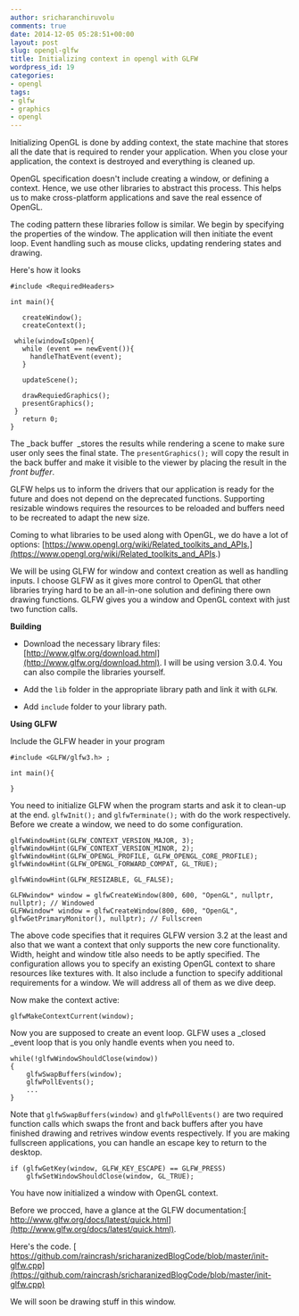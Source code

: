 ```yaml
---
author: sricharanchiruvolu
comments: true
date: 2014-12-05 05:28:51+00:00
layout: post
slug: opengl-glfw
title: Initializing context in opengl with GLFW
wordpress_id: 19
categories:
- opengl
tags:
- glfw
- graphics
- opengl
---
```


Initializing OpenGL is done by adding context, the state machine that stores all the date that is required to render your application. When you close your application, the context is destroyed and everything is cleaned up.

OpenGL specification doesn't include creating a window, or defining a context. Hence, we use other libraries to abstract this process. This helps us to make cross-platform applications and save the real essence of OpenGL.

The coding pattern these libraries follow is similar. We begin by specifying the properties of the window. The application will then initiate the event loop. Event handling such as mouse clicks, updating rendering states and drawing.

Here's how it looks

    
    #include <RequiredHeaders>
    
    int main(){
    
       createWindow();
       createContext();
    
     while(windowIsOpen){
       while (event == newEvent()){
         handleThatEvent(event);
       }
    
       updateScene();
    
       drawRequiedGraphics();
       presentGraphics();
     }
       return 0;
    }
    


The _back buffer  _stores the results while rendering a scene to make sure user only sees the final state. The `presentGraphics();` will copy the result in the back buffer and make it visible to the viewer by placing the result in the _front buffer_.

GLFW helps us to inform the drivers that our application is ready for the future and does not depend on the deprecated functions. Supporting resizable windows requires the resources to be reloaded and buffers need to be recreated to adapt the new size.

Coming to what libraries to be used along with OpenGL, we do have a lot of options: [https://www.opengl.org/wiki/Related_toolkits_and_APIs.](https://www.opengl.org/wiki/Related_toolkits_and_APIs.)

We will be using GLFW for window and context creation as well as handling inputs. I choose GLFW as it gives more control to OpenGL that other libraries trying hard to be an all-in-one solution and defining there own drawing functions. GLFW gives you a window and OpenGL context with just two function calls.

**Building**



	
  * Download the necessary library files: [http://www.glfw.org/download.html](http://www.glfw.org/download.html). I will be using version 3.0.4. You can also compile the libraries yourself.

	
  * Add the `lib` folder in the appropriate library path and link it with `GLFW`.

	
  * Add <code>include</code> folder to your library path.


**Using GLFW**

Include the GLFW header in your program

    
    #include <GLFW/glfw3.h> ;
    
    int main(){
    
    }
    


You need to initialize GLFW when the program starts and ask it to clean-up at the end. `glfwInit();` and `glfwTerminate();` with do the work respectively.
Before we create a window, we need to do some configuration.

    
    glfwWindowHint(GLFW_CONTEXT_VERSION_MAJOR, 3);
    glfwWindowHint(GLFW_CONTEXT_VERSION_MINOR, 2);
    glfwWindowHint(GLFW_OPENGL_PROFILE, GLFW_OPENGL_CORE_PROFILE);
    glfwWindowHint(GLFW_OPENGL_FORWARD_COMPAT, GL_TRUE);
    
    glfwWindowHint(GLFW_RESIZABLE, GL_FALSE);
    
    GLFWwindow* window = glfwCreateWindow(800, 600, "OpenGL", nullptr, nullptr); // Windowed
    GLFWwindow* window = glfwCreateWindow(800, 600, "OpenGL", glfwGetPrimaryMonitor(), nullptr); // Fullscreen
    
    


The above code specifies that it requires GLFW version 3.2 at the least and also that we want a context that only supports the new core functionality. Width, height and window title also needs to be aptly specified. The configuration allows you to specify an existing OpenGL context to share resources like textures with. It also include a function to specify additional requirements for a window. We will address all of them as we dive deep.

Now make the context active:

    
    glfwMakeContextCurrent(window);
    


Now you are supposed to create an event loop. GLFW uses a _closed _event loop that is you only handle events when you need to.

    
    while(!glfwWindowShouldClose(window))
    {
        glfwSwapBuffers(window);
        glfwPollEvents();
        ...
    }
    
    


Note that `glfwSwapBuffers(window)` and `glfwPollEvents()` are two required function calls which swaps the front and back buffers after you have finished drawing and retrives window events respectively.
If you are making fullscreen applications, you can handle an escape key to return to the desktop.

    
    if (glfwGetKey(window, GLFW_KEY_ESCAPE) == GLFW_PRESS)
        glfwSetWindowShouldClose(window, GL_TRUE);
    
    


You have now initialized a window with OpenGL context.

Before we procced, have a glance at the GLFW documentation:[ http://www.glfw.org/docs/latest/quick.html](http://www.glfw.org/docs/latest/quick.html).

Here's the code. [ https://github.com/raincrash/sricharanizedBlogCode/blob/master/init-glfw.cpp](https://github.com/raincrash/sricharanizedBlogCode/blob/master/init-glfw.cpp)

We will soon be drawing stuff in this window.
